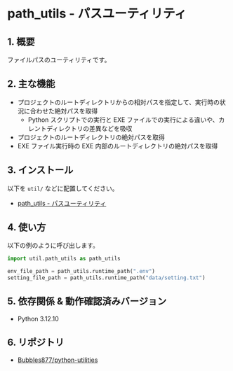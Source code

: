 ﻿# path_utils - パスユーティリティ

## 1. 概要

ファイルパスのユーティリティです。

## 2. 主な機能

- プロジェクトのルートディレクトリからの相対パスを指定して、実行時の状況に合わせた絶対パスを取得
  - Python スクリプトでの実行と EXE ファイルでの実行による違いや、カレントディレクトリの差異などを吸収
- プロジェクトのルートディレクトリの絶対パスを取得
- EXE ファイル実行時の EXE 内部のルートディレクトリの絶対パスを取得

## 3. インストール

以下を `util/` などに配置してください。

- [path_utils - パスユーティリティ](./path_utils.py)

## 4. 使い方

以下の例のように呼び出します。

```python
import util.path_utils as path_utils

env_file_path = path_utils.runtime_path(".env")
setting_file_path = path_utils.runtime_path("data/setting.txt")
```

## 5. 依存関係 & 動作確認済みバージョン

- Python 3.12.10

## 6. リポジトリ

- [Bubbles877/python-utilities](https://github.com/Bubbles877/python-utilities)

